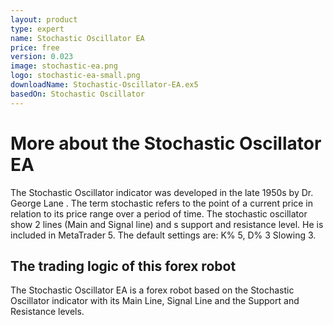 ```yaml
---
layout: product
type: expert
name: Stochastic Oscillator EA
price: free
version: 0.023
image: stochastic-ea.png
logo: stochastic-ea-small.png
downloadName: Stochastic-Oscillator-EA.ex5
basedOn: Stochastic Oscillator
---
```


# More about the <t>Stochastic Oscillator</t> EA

The <t>Stochastic Oscillator</t> indicator was developed in the late 1950s by Dr. George Lane . The term stochastic refers to the point of a current price in relation to its price range over a period of time. The stochastic oscillator show 2 lines (Main and Signal line) and s support and resistance level. He is included in <t>MetaTrader 5</t>. The default settings are: K% 5, D% 3 Slowing 3.

## The trading logic of this forex robot

The <t>Stochastic Oscillator EA</t> is a forex robot based on the <t>Stochastic Oscillator</t> indicator with its <t>Main Line</t>, <t>Signal Line</t> and the Support and Resistance levels.
